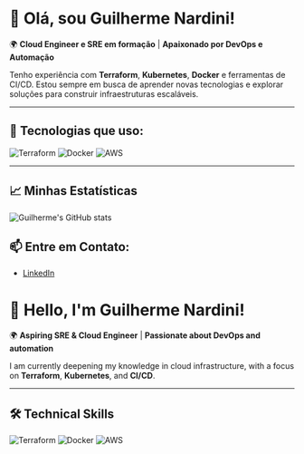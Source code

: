 # 👋 Olá, sou Guilherme Nardini!

🌍 **Cloud Engineer e SRE em formação** | **Apaixonado por DevOps e Automação**

Tenho experiência com **Terraform**, **Kubernetes**, **Docker** e ferramentas de CI/CD. Estou sempre em busca de aprender novas tecnologias e explorar soluções para construir infraestruturas escaláveis.

---

## 🚀 Tecnologias que uso:
![Terraform](https://img.shields.io/badge/Terraform-7B42BC?style=for-the-badge&logo=terraform&logoColor=white)
![Docker](https://img.shields.io/badge/Docker-2496ED?style=for-the-badge&logo=docker&logoColor=white)
![AWS](https://img.shields.io/badge/AWS-232F3E?style=for-the-badge&logo=amazon-aws&logoColor=white)

---

## 📈 Minhas Estatísticas

![Guilherme's GitHub stats](https://github-readme-stats.vercel.app/api?username=guilhermenardini&show_icons=true&theme=radical)

## 📫 Entre em Contato:
- [LinkedIn](https://www.linkedin.com/in/guilherme-nardini/)


# 👋 Hello, I'm Guilherme Nardini!

🌍 **Aspiring SRE & Cloud Engineer** | **Passionate about DevOps and automation**

I am currently deepening my knowledge in cloud infrastructure, with a focus on **Terraform**, **Kubernetes**, and **CI/CD**.

---

## 🛠️ Technical Skills
![Terraform](https://img.shields.io/badge/Terraform-7B42BC?style=for-the-badge&logo=terraform&logoColor=white)
![Docker](https://img.shields.io/badge/Docker-2496ED?style=for-the-badge&logo=docker&logoColor=white)
![AWS](https://img.shields.io/badge/AWS-232F3E?style=for-the-badge&logo=amazon-aws&logoColor=white)



